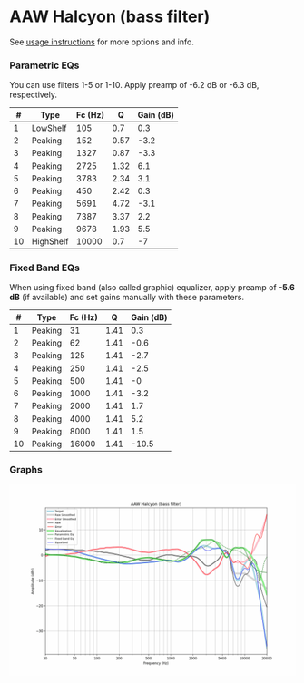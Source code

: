 # AAW Halcyon (bass filter)
See [usage instructions](https://github.com/jaakkopasanen/AutoEq#usage) for more options and info.

### Parametric EQs
You can use filters 1-5 or 1-10. Apply preamp of -6.2 dB or -6.3 dB, respectively.

|   # | Type      |   Fc (Hz) |    Q |   Gain (dB) |
|-----|-----------|-----------|------|-------------|
|   1 | LowShelf  |       105 | 0.7  |         0.3 |
|   2 | Peaking   |       152 | 0.57 |        -3.2 |
|   3 | Peaking   |      1327 | 0.87 |        -3.3 |
|   4 | Peaking   |      2725 | 1.32 |         6.1 |
|   5 | Peaking   |      3783 | 2.34 |         3.1 |
|   6 | Peaking   |       450 | 2.42 |         0.3 |
|   7 | Peaking   |      5691 | 4.72 |        -3.1 |
|   8 | Peaking   |      7387 | 3.37 |         2.2 |
|   9 | Peaking   |      9678 | 1.93 |         5.5 |
|  10 | HighShelf |     10000 | 0.7  |        -7   |

### Fixed Band EQs
When using fixed band (also called graphic) equalizer, apply preamp of **-5.6 dB** (if available) and set gains manually with these parameters.

|   # | Type    |   Fc (Hz) |    Q |   Gain (dB) |
|-----|---------|-----------|------|-------------|
|   1 | Peaking |        31 | 1.41 |         0.3 |
|   2 | Peaking |        62 | 1.41 |        -0.6 |
|   3 | Peaking |       125 | 1.41 |        -2.7 |
|   4 | Peaking |       250 | 1.41 |        -2.5 |
|   5 | Peaking |       500 | 1.41 |        -0   |
|   6 | Peaking |      1000 | 1.41 |        -3.2 |
|   7 | Peaking |      2000 | 1.41 |         1.7 |
|   8 | Peaking |      4000 | 1.41 |         5.2 |
|   9 | Peaking |      8000 | 1.41 |         1.5 |
|  10 | Peaking |     16000 | 1.41 |       -10.5 |

### Graphs
![](./AAW%20Halcyon%20(bass%20filter).png)
